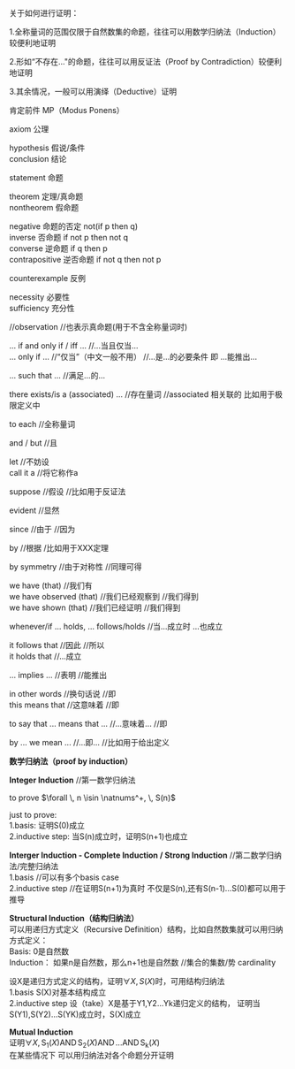  关于如何进行证明：  
 
1\.全称量词的范围仅限于自然数集的命题，往往可以用数学归纳法（Induction）较便利地证明  

2\.形如“不存在..."的命题，往往可以用反证法（Proof by Contradiction）较便利地证明  

3\.其余情况，一般可以用演绎（Deductive）证明  
  
肯定前件 MP（Modus Ponens）  

axiom 公理  
  
hypothesis 假说/条件  
conclusion 结论  

statement 命题  

theorem 定理/真命题    
nontheorem 假命题    

negative 命题的否定 not(if p then q)  
inverse 否命题 if not p then not q  
converse 逆命题 if q then p   
contrapositive 逆否命题 if not q then not p  

counterexample 反例  

necessity 必要性  
sufficiency 充分性  
  
//observation //也表示真命题(用于不含全称量词时)   

... if and only if / iff ... //...当且仅当...  
... only if ... //“仅当”（中文一般不用） //...是...的必要条件 即 ...能推出...  

... such that ... //满足...的...

there exists/is a (associated) ... //存在量词  //associated 相关联的 比如用于极限定义中   

to each //全称量词

and / but //且   
  
let //不妨设  
call it a //将它称作a  

suppose //假设 //比如用于反证法  

evident //显然   

since //由于 //因为 

by //根据 /比如用于XXX定理    

by symmetry //由于对称性 //同理可得  

we have (that) //我们有  
we have observed (that) //我们已经观察到 //我们得到    
we have shown (that) //我们已经证明 //我们得到   

whenever/if ... holds, ... follows/holds //当...成立时 ...也成立      

it follows that //因此 //所以   
it holds that //...成立  

... implies ... //表明 //能推出    

in other words //换句话说 //即  
this means that //这意味着 //即    
   
to say that ... means that ... //...意味着... //即   

by ... we mean ... //...即... //比如用于给出定义  
    
**数学归纳法（proof by induction）**    
    
**Integer Induction**  //第一数学归纳法    
    
to prove $\forall \, n \isin \natnums^+, \, S(n)$   
  
just to prove:  
1\.basis: 证明S(0)成立  
2\.inductive step: 当S(n)成立时，证明S(n+1)也成立 
  
**Interger Induction - Complete Induction / Strong Induction**  //第二数学归纳法/完整归纳法    
1\.basis //可以有多个basis case    
2\.inductive step  //在证明S(n+1)为真时 不仅是S(n),还有S(n-1)...S(0)都可以用于推导  
  
**Structural Induction（结构归纳法）**  
可以用递归方式定义（Recursive Definition）结构，比如自然数集就可以用归纳方式定义：  
Basis: 0是自然数  
Induction： 如果n是自然数，那么n+1也是自然数 //集合的集数/势 cardinality    

设X是递归方式定义的结构，证明$\forall X , \, S(X)$时，可用结构归纳法  
 1\.basis S(X)对基本结构成立  
 2\.inductive step 设（take）X是基于Y1,Y2...Yk递归定义的结构， 证明当S(Y1),S(Y2)...S(YK)成立时，S(X)成立    

**Mutual Induction**  
证明$\forall X , \, \operatorname{S_1}(X) \operatorname{AND} \operatorname{S_2}(X) \operatorname{AND} ... \operatorname{AND} \operatorname{S_k}(X)$  
在某些情况下 可以用归纳法对各个命题分开证明  